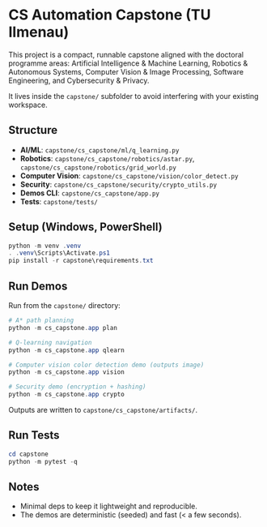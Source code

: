 # CS Automation Capstone (TU Ilmenau)

This project is a compact, runnable capstone aligned with the doctoral programme areas: Artificial Intelligence & Machine Learning, Robotics & Autonomous Systems, Computer Vision & Image Processing, Software Engineering, and Cybersecurity & Privacy.

It lives inside the `capstone/` subfolder to avoid interfering with your existing workspace.

## Structure
- **AI/ML**: `capstone/cs_capstone/ml/q_learning.py`
- **Robotics**: `capstone/cs_capstone/robotics/astar.py`, `capstone/cs_capstone/robotics/grid_world.py`
- **Computer Vision**: `capstone/cs_capstone/vision/color_detect.py`
- **Security**: `capstone/cs_capstone/security/crypto_utils.py`
- **Demos CLI**: `capstone/cs_capstone/app.py`
- **Tests**: `capstone/tests/`

## Setup (Windows, PowerShell)
```powershell
python -m venv .venv
. .venv\Scripts\Activate.ps1
pip install -r capstone\requirements.txt
```

## Run Demos
Run from the `capstone/` directory:
```powershell
# A* path planning
python -m cs_capstone.app plan

# Q-learning navigation
python -m cs_capstone.app qlearn

# Computer vision color detection demo (outputs image)
python -m cs_capstone.app vision

# Security demo (encryption + hashing)
python -m cs_capstone.app crypto
```
Outputs are written to `capstone/cs_capstone/artifacts/`.

## Run Tests
```powershell
cd capstone
python -m pytest -q
```

## Notes
- Minimal deps to keep it lightweight and reproducible.
- The demos are deterministic (seeded) and fast (< a few seconds).
